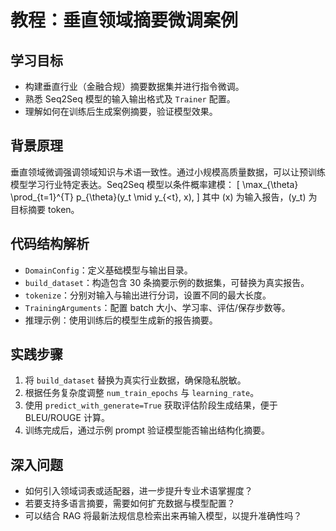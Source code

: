 # 教程：垂直领域摘要微调案例

## 学习目标
- 构建垂直行业（金融合规）摘要数据集并进行指令微调。
- 熟悉 Seq2Seq 模型的输入输出格式及 `Trainer` 配置。
- 理解如何在训练后生成案例摘要，验证模型效果。

## 背景原理
垂直领域微调强调领域知识与术语一致性。通过小规模高质量数据，可以让预训练模型学习行业特定表达。Seq2Seq 模型以条件概率建模：
\[
\max_{\theta} \prod_{t=1}^{T} p_{\theta}(y_t \mid y_{<t}, x),
\]
其中 \(x\) 为输入报告，\(y_t\) 为目标摘要 token。

## 代码结构解析
- `DomainConfig`：定义基础模型与输出目录。
- `build_dataset`：构造包含 30 条摘要示例的数据集，可替换为真实报告。
- `tokenize`：分别对输入与输出进行分词，设置不同的最大长度。
- `TrainingArguments`：配置 batch 大小、学习率、评估/保存步数等。
- 推理示例：使用训练后的模型生成新的报告摘要。

## 实践步骤
1. 将 `build_dataset` 替换为真实行业数据，确保隐私脱敏。
2. 根据任务复杂度调整 `num_train_epochs` 与 `learning_rate`。
3. 使用 `predict_with_generate=True` 获取评估阶段生成结果，便于 BLEU/ROUGE 计算。
4. 训练完成后，通过示例 prompt 验证模型能否输出结构化摘要。

## 深入问题
- 如何引入领域词表或适配器，进一步提升专业术语掌握度？
- 若要支持多语言摘要，需要如何扩充数据与模型配置？
- 可以结合 RAG 将最新法规信息检索出来再输入模型，以提升准确性吗？
